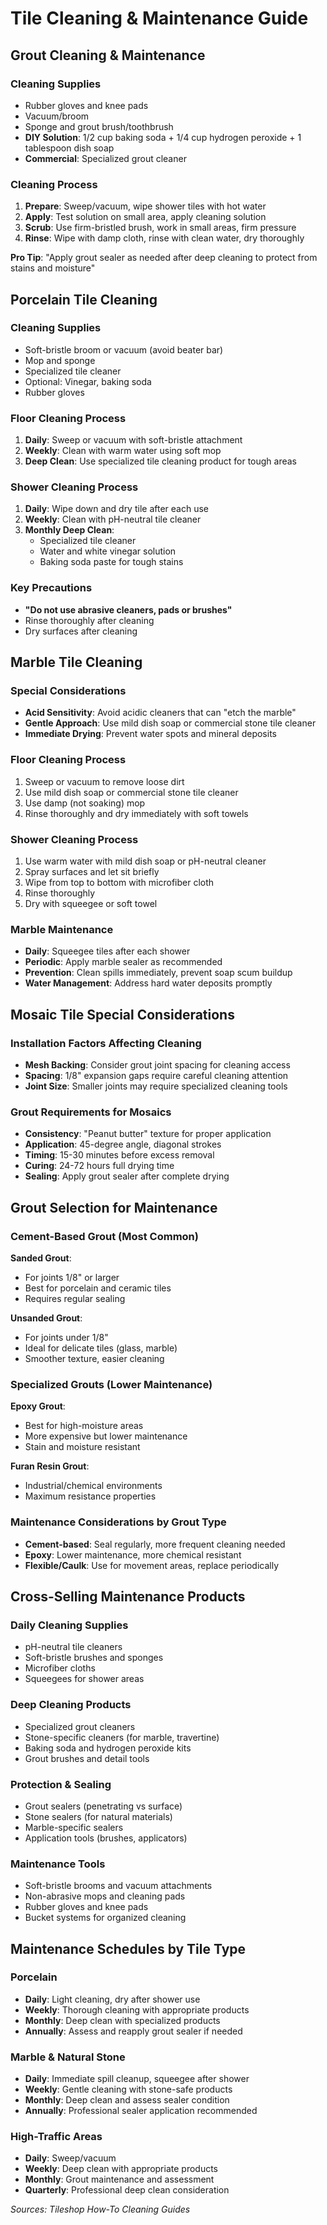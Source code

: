 # Tile Cleaning & Maintenance Guide

## Grout Cleaning & Maintenance

### Cleaning Supplies
- Rubber gloves and knee pads
- Vacuum/broom
- Sponge and grout brush/toothbrush
- **DIY Solution**: 1/2 cup baking soda + 1/4 cup hydrogen peroxide + 1 tablespoon dish soap
- **Commercial**: Specialized grout cleaner

### Cleaning Process
1. **Prepare**: Sweep/vacuum, wipe shower tiles with hot water
2. **Apply**: Test solution on small area, apply cleaning solution
3. **Scrub**: Use firm-bristled brush, work in small areas, firm pressure
4. **Rinse**: Wipe with damp cloth, rinse with clean water, dry thoroughly

**Pro Tip**: "Apply grout sealer as needed after deep cleaning to protect from stains and moisture"

## Porcelain Tile Cleaning

### Cleaning Supplies
- Soft-bristle broom or vacuum (avoid beater bar)
- Mop and sponge
- Specialized tile cleaner
- Optional: Vinegar, baking soda
- Rubber gloves

### Floor Cleaning Process
1. **Daily**: Sweep or vacuum with soft-bristle attachment
2. **Weekly**: Clean with warm water using soft mop
3. **Deep Clean**: Use specialized tile cleaning product for tough areas

### Shower Cleaning Process
1. **Daily**: Wipe down and dry tile after each use
2. **Weekly**: Clean with pH-neutral tile cleaner
3. **Monthly Deep Clean**:
   - Specialized tile cleaner
   - Water and white vinegar solution
   - Baking soda paste for tough stains

### Key Precautions
- **"Do not use abrasive cleaners, pads or brushes"**
- Rinse thoroughly after cleaning
- Dry surfaces after cleaning

## Marble Tile Cleaning

### Special Considerations
- **Acid Sensitivity**: Avoid acidic cleaners that can "etch the marble"
- **Gentle Approach**: Use mild dish soap or commercial stone tile cleaner
- **Immediate Drying**: Prevent water spots and mineral deposits

### Floor Cleaning Process
1. Sweep or vacuum to remove loose dirt
2. Use mild dish soap or commercial stone tile cleaner
3. Use damp (not soaking) mop
4. Rinse thoroughly and dry immediately with soft towels

### Shower Cleaning Process
1. Use warm water with mild dish soap or pH-neutral cleaner
2. Spray surfaces and let sit briefly
3. Wipe from top to bottom with microfiber cloth
4. Rinse thoroughly
5. Dry with squeegee or soft towel

### Marble Maintenance
- **Daily**: Squeegee tiles after each shower
- **Periodic**: Apply marble sealer as recommended
- **Prevention**: Clean spills immediately, prevent soap scum buildup
- **Water Management**: Address hard water deposits promptly

## Mosaic Tile Special Considerations

### Installation Factors Affecting Cleaning
- **Mesh Backing**: Consider grout joint spacing for cleaning access
- **Spacing**: 1/8" expansion gaps require careful cleaning attention
- **Joint Size**: Smaller joints may require specialized cleaning tools

### Grout Requirements for Mosaics
- **Consistency**: "Peanut butter" texture for proper application
- **Application**: 45-degree angle, diagonal strokes
- **Timing**: 15-30 minutes before excess removal
- **Curing**: 24-72 hours full drying time
- **Sealing**: Apply grout sealer after complete drying

## Grout Selection for Maintenance

### Cement-Based Grout (Most Common)
**Sanded Grout**:
- For joints 1/8" or larger
- Best for porcelain and ceramic tiles
- Requires regular sealing

**Unsanded Grout**:
- For joints under 1/8"
- Ideal for delicate tiles (glass, marble)
- Smoother texture, easier cleaning

### Specialized Grouts (Lower Maintenance)
**Epoxy Grout**:
- Best for high-moisture areas
- More expensive but lower maintenance
- Stain and moisture resistant

**Furan Resin Grout**:
- Industrial/chemical environments
- Maximum resistance properties

### Maintenance Considerations by Grout Type
- **Cement-based**: Seal regularly, more frequent cleaning needed
- **Epoxy**: Lower maintenance, more chemical resistant
- **Flexible/Caulk**: Use for movement areas, replace periodically

## Cross-Selling Maintenance Products

### Daily Cleaning Supplies
- pH-neutral tile cleaners
- Soft-bristle brushes and sponges
- Microfiber cloths
- Squeegees for shower areas

### Deep Cleaning Products
- Specialized grout cleaners
- Stone-specific cleaners (for marble, travertine)
- Baking soda and hydrogen peroxide kits
- Grout brushes and detail tools

### Protection & Sealing
- Grout sealers (penetrating vs surface)
- Stone sealers (for natural materials)
- Marble-specific sealers
- Application tools (brushes, applicators)

### Maintenance Tools
- Soft-bristle brooms and vacuum attachments
- Non-abrasive mops and cleaning pads
- Rubber gloves and knee pads
- Bucket systems for organized cleaning

## Maintenance Schedules by Tile Type

### Porcelain
- **Daily**: Light cleaning, dry after shower use
- **Weekly**: Thorough cleaning with appropriate products
- **Monthly**: Deep clean with specialized products
- **Annually**: Assess and reapply grout sealer if needed

### Marble & Natural Stone
- **Daily**: Immediate spill cleanup, squeegee after shower
- **Weekly**: Gentle cleaning with stone-safe products
- **Monthly**: Deep clean and assess sealer condition
- **Annually**: Professional sealer application recommended

### High-Traffic Areas
- **Daily**: Sweep/vacuum
- **Weekly**: Deep clean with appropriate products
- **Monthly**: Grout maintenance and assessment
- **Quarterly**: Professional deep clean consideration

*Sources: Tileshop How-To Cleaning Guides*